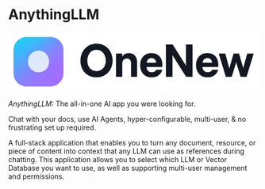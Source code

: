 # AnythingLLM

[![Your personal LLM trained on anything](https://github.com/Mintplex-Labs/anything-llm/blob/master/images/wordmark.png?raw=true)](https://anythingllm.com)

*AnythingLLM:* The all-in-one AI app you were looking for.

Chat with your docs, use AI Agents, hyper-configurable, multi-user, & no frustrating set up required.

A full-stack application that enables you to turn any document, resource, or piece of content into context that any LLM can use as references during chatting. This application allows you to select which LLM or Vector Database you want to use, as well as supporting multi-user management and permissions.
